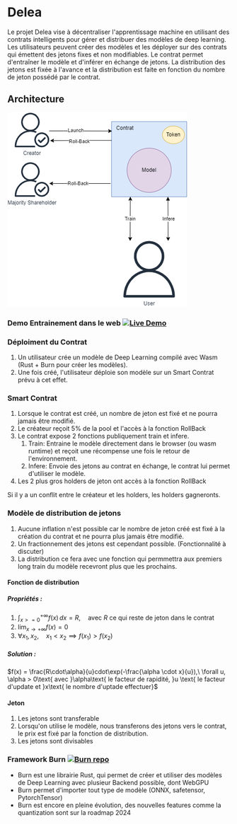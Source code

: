 # Delea

Le projet Delea vise à décentraliser l'apprentissage machine en utilisant des contrats intelligents pour gérer et distribuer des modèles de deep learning. Les utilisateurs peuvent créer des modèles et les déployer sur des contrats qui émettent des jetons fixes et non modifiables. Le contrat permet d'entraîner le modèle et d'inférer en échange de jetons. La distribution des jetons est fixée à l'avance et la distribution est faite en fonction du nombre de jeton possédé par le contrat.

## Architecture

![Architecture de Delea](Delea-graph.png)

### Demo Entrainement dans le web [![Live Demo](https://img.shields.io/badge/live-demo-brightgreen)](https://mathiskrvl.github.io/Burn-Train-web/)

### Déploiment du Contrat

1. Un utilisateur crée un modèle de Deep Learning compilé avec Wasm (Rust + Burn pour créer les modèles).
2. Une fois créé, l'utilisateur déploie son modèle sur un Smart Contrat prévu à cet effet.

### Smart Contrat

1. Lorsque le contrat est créé, un nombre de jeton est fixé et ne pourra jamais être modifié.
2. Le créateur reçoit 5% de la pool et l'accès à la fonction RollBack
3. Le contrat expose 2 fonctions publiquement train et infere.
    1. Train: Entraine le modèle directement dans le browser (ou wasm runtime) et reçoit une récompense une fois le retour de l'environnement.
    2. Infere: Envoie des jetons au contrat en échange, le contrat lui permet d'utiliser le modèle.
4. Les 2 plus gros holders de jeton ont accès à la fonction RollBack

Si il y a un conflit entre le créateur et les holders, les holders gagneronts.

### Modèle de distribution de jetons

1. Aucune inflation n'est possible car le nombre de jeton créé est fixé à la création du contrat et ne pourra plus jamais être modifié.
2. Un fractionnement des jetons est cependant possible. (Fonctionnalité à discuter)
3. La distribution ce fera avec une fonction qui permmettra aux premiers long train du modèle recevront plus que les prochains.

#### Fonction de distribution

##### Propriétés :

1. $\int_{x>=0}^{+\infty} f(x) \, dx = R,\quad\text{avec } R \text{ ce qui reste de jeton dans le contrat }$
2. $\lim_{x \to +\infty} f(x) = 0$
3. $\forall x_1, x_2,\quad x_1 < x_2 \implies f(x_1) > f(x_2)$

##### Solution :

$f(x) = \frac{R\cdot\alpha\}{u}cdot\exp(-\frac{\alpha \cdot x}{u}),\ \forall u, \alpha > 0\text{ avec }\alpha\text{ le facteur de rapidité, }u \text{ le facteur d'update et }x\text{ le nombre d'uptade effectuer}$

#### Jeton

1. Les jetons sont transferable
2. Lorsqu'on utilise le modèle, nous transferons des jetons vers le contrat, le prix est fixé par la fonction de distribution. 
3. Les jetons sont divisables

### Framework Burn [![Burn repo](https://img.shields.io/badge/Burn-%20repo-green)](https://github.com/tracel-ai/burn)

- Burn est une librairie Rust, qui permet de créer et utiliser des modèles de Deep Learning avec plusieur Backend possible, dont WebGPU
- Burn permet d'importer tout type de modèle (ONNX, safetensor, PytorchTensor)
- Burn est encore en pleine évolution, des nouvelles features comme la quantization sont sur la roadmap 2024
